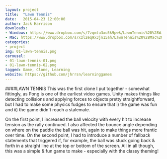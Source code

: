 ```yaml
---
layout: project
title:  "Lawn Tennis"
date:   2015-04-23 12:00:00
author: Jack Harrison
downloads:
- Windows: https://www.dropbox.com/s/7zqmtu3xu5k9pwk/LawnTennis%20%28Windows%29.zip?dl=0
- Mac: https://www.dropbox.com/s/xzl2eq9x3jn15ah/LawnTennis%20%28Mac%29.zip?dl=0
categories:
- project
img: 01-lawn-tennis.png
carousel:
- 01-lawn-tennis-01.png
- 01-lawn-tennis-02.png
tagged: Game, Clone, Learning
website: https://github.com/jhrrsn/learninggames
---
```

####LAWN TENNIS
This was the first clone I put together - somewhat fittingly, as Pong is one of the earliest video games. Unity makes things like detecting collisions and applying forces to objects pretty straightforward, but I had to make some physics fudges to ensure that i) the game was fun and ii) the game didn't reach a stalemate.

On the first point, I increased the ball velocity with every hit to increase tension as the rally continued. I also affected the bounce angle depending on where on the paddle the ball was hit, again to make things more frantic over time. On the second point, I had to introduce a number of fallback statements that triggered if, for example, the ball was stuck going back & forth in a straight line at the top or bottom of the screen. All in all though, this was a simple & fun game to make - especially with the classy theming!
